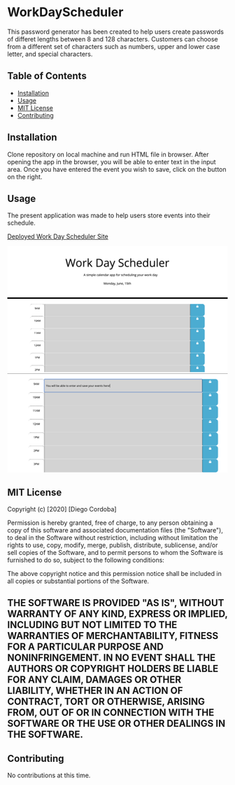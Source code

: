 # WorkDayScheduler
This password generator has been created to help users create passwords of differet lengths between 8 and 128 characters.  Customers can choose from a different set of characters such as numbers, upper and lower case letter, and special characters.

## Table of Contents 

* [Installation](#installation)
* [Usage](#usage)
* [MIT License](#MIT-License)
* [Contributing](#Contributing)

## Installation

Clone repository on local machine and run HTML file in browser. After opening the app in the browser, you will be able to enter text in the input area. Once you have entered the event you wish to save, click on the button on the right.

## Usage 
The present application was made to help users store events into their schedule.

[Deployed Work Day Scheduler Site](https://diegocordoba87.github.io/WorkDayScheduler/)

![Work Day Scheduler  Main Screen ](assets/images/WorkDaySchedulerMain.png) 
![Work Day Scheduler with event saved](assets/images/WorkDaySchedulerSample.png)


## MIT License

Copyright (c) [2020] [Diego Cordoba]

Permission is hereby granted, free of charge, to any person obtaining a copy
of this software and associated documentation files (the "Software"), to deal
in the Software without restriction, including without limitation the rights
to use, copy, modify, merge, publish, distribute, sublicense, and/or sell
copies of the Software, and to permit persons to whom the Software is
furnished to do so, subject to the following conditions:

The above copyright notice and this permission notice shall be included in all
copies or substantial portions of the Software.

THE SOFTWARE IS PROVIDED "AS IS", WITHOUT WARRANTY OF ANY KIND, EXPRESS OR
IMPLIED, INCLUDING BUT NOT LIMITED TO THE WARRANTIES OF MERCHANTABILITY,
FITNESS FOR A PARTICULAR PURPOSE AND NONINFRINGEMENT. IN NO EVENT SHALL THE
AUTHORS OR COPYRIGHT HOLDERS BE LIABLE FOR ANY CLAIM, DAMAGES OR OTHER
LIABILITY, WHETHER IN AN ACTION OF CONTRACT, TORT OR OTHERWISE, ARISING FROM,
OUT OF OR IN CONNECTION WITH THE SOFTWARE OR THE USE OR OTHER DEALINGS IN THE
SOFTWARE.
---

## Contributing

No contributions at this time. 